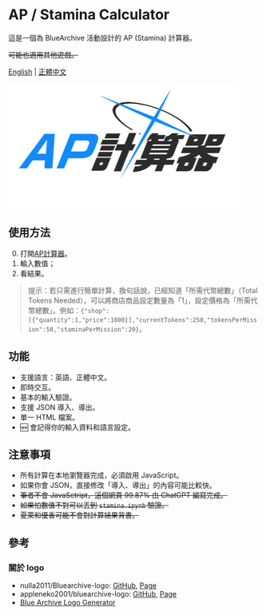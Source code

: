 # AP / Stamina Calculator

這是一個為 BlueArchive 活動設計的 AP (Stamina) 計算器。

~~可能也適用其他遊戲。~~

[English](./readme.md) | [正體中文](./readme_zh-TW.md)

![Stamina Calculator](./assets/logo_zh-TW.png)

## 使用方法

0. 打開[AP計算器](https://undecv.github.io/APCalculator/)。
1. 輸入數值；
2. 看結果。

> 提示：若只需進行簡單計算，換句話說，已經知道「所需代幣總數」（Total Tokens Needed），可以將商店商品設定數量為「1」，設定價格為「所需代幣總數」。例如：`{"shop":[{"quantity":1,"price":1000}],"currentTokens":250,"tokensPerMission":50,"staminaPerMission":20}`。

## 功能

- 支援語言：英語、正體中文。
- 即時交互。
- 基本的輸入驗證。
- 支援 JSON 導入、導出。
- 單一 HTML 檔案。
- 🆕 會記得你的輸入資料和語言設定。

## 注意事項

- 所有計算在本地瀏覽器完成，必須啟用 JavaScript。
- 如果你會 JSON，直接修改「導入、導出」的內容可能比較快。
- ~~筆者不會 JavaSctript，這個網頁 99.87% 由 ChatGPT 編寫完成。~~
- ~~如果怕數值不對可以丟到 `stamina.ipynb` 驗證。~~
- ~~夏萊和優香可能不會對計算結果背書。~~

## 參考

### 關於 logo

- nulla2011/Bluearchive-logo: [GitHub](https://github.com/nulla2011/Bluearchive-logo), [Page](https://lab.nulla.top/ba-logo)
- appleneko2001/bluearchive-logo: [GitHub](https://github.com/appleneko2001/bluearchive-logo), [Page](https://appleneko2001-bluearchive-logo.vercel.app/)
- [Blue Archive Logo Generator](https://symbolon.pages.dev/)

